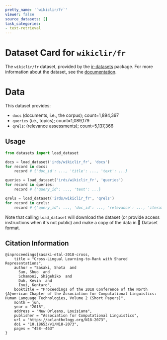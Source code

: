 ```yaml
---
pretty_name: '`wikiclir/fr`'
viewer: false
source_datasets: []
task_categories:
- text-retrieval
---
```


# Dataset Card for `wikiclir/fr`

The `wikiclir/fr` dataset, provided by the [ir-datasets](https://ir-datasets.com/) package.
For more information about the dataset, see the [documentation](https://ir-datasets.com/wikiclir#wikiclir/fr).

# Data

This dataset provides:
 - `docs` (documents, i.e., the corpus); count=1,894,397
 - `queries` (i.e., topics); count=1,089,179
 - `qrels`: (relevance assessments); count=5,137,366


## Usage

```python
from datasets import load_dataset

docs = load_dataset('irds/wikiclir_fr', 'docs')
for record in docs:
    record # {'doc_id': ..., 'title': ..., 'text': ...}

queries = load_dataset('irds/wikiclir_fr', 'queries')
for record in queries:
    record # {'query_id': ..., 'text': ...}

qrels = load_dataset('irds/wikiclir_fr', 'qrels')
for record in qrels:
    record # {'query_id': ..., 'doc_id': ..., 'relevance': ..., 'iteration': ...}

```

Note that calling `load_dataset` will download the dataset (or provide access instructions when it's not public) and make a copy of the
data in 🤗 Dataset format.

## Citation Information

```
@inproceedings{sasaki-etal-2018-cross,
    title = "Cross-Lingual Learning-to-Rank with Shared Representations",
    author = "Sasaki, Shota  and
      Sun, Shuo  and
      Schamoni, Shigehiko  and
      Duh, Kevin  and
      Inui, Kentaro",
    booktitle = "Proceedings of the 2018 Conference of the North {A}merican Chapter of the Association for Computational Linguistics: Human Language Technologies, Volume 2 (Short Papers)",
    month = jun,
    year = "2018",
    address = "New Orleans, Louisiana",
    publisher = "Association for Computational Linguistics",
    url = "https://aclanthology.org/N18-2073",
    doi = "10.18653/v1/N18-2073",
    pages = "458--463"
}
```
